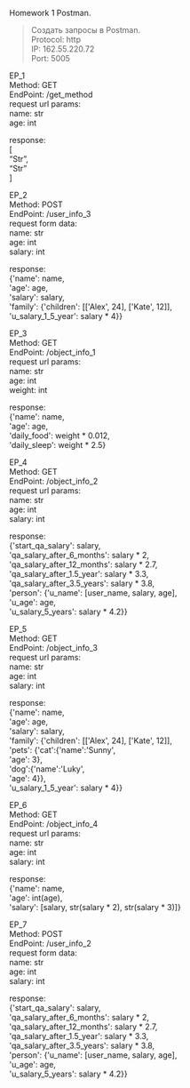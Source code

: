 Homework 1 Postman.

> Создать запросы в Postman.  
> Protocol: http  
> IP: 162.55.220.72  
> Port: 5005  

EP_1  
Method: GET  
EndPoint: /get_method  
request url params:  
name: str  
age: int  

response:  
[  
“Str”,  
“Str”  
]  

EP_2  
Method: POST  
EndPoint: /user_info_3  
request form data:  
name: str  
age: int  
salary: int  

response:  
{'name': name,  
'age': age,  
'salary': salary,  
'family': {'children': [['Alex', 24], ['Kate', 12]],  
'u_salary_1_5_year': salary * 4}}  

EP_3  
Method: GET  
EndPoint: /object_info_1  
request url params:  
name: str  
age: int  
weight: int  

response:  
{'name': name,  
'age': age,  
'daily_food': weight * 0.012,  
'daily_sleep': weight * 2.5}  

EP_4  
Method: GET  
EndPoint: /object_info_2  
request url params:  
name: str  
age: int  
salary: int  

response:  
{'start_qa_salary': salary,  
'qa_salary_after_6_months': salary * 2,  
'qa_salary_after_12_months': salary * 2.7,  
'qa_salary_after_1.5_year': salary * 3.3,  
'qa_salary_after_3.5_years': salary * 3.8,  
'person': {'u_name': [user_name, salary, age],  
'u_age': age,  
'u_salary_5_years': salary * 4.2}}  

EP_5  
Method: GET  
EndPoint: /object_info_3  
request url params:  
name: str  
age: int  
salary: int  

response:  
{'name': name,  
'age': age,  
'salary': salary,  
'family': {'children': [['Alex', 24], ['Kate', 12]],  
'pets': {'cat':{'name':'Sunny',  
'age': 3},  
'dog':{'name':'Luky',  
'age': 4}},  
'u_salary_1_5_year': salary * 4}}  

EP_6  
Method: GET  
EndPoint: /object_info_4  
request url params:  
name: str  
age: int  
salary: int  

response:  
{'name': name,  
'age': int(age),  
'salary': [salary, str(salary * 2), str(salary * 3)]}  

EP_7  
Method: POST  
EndPoint: /user_info_2  
request form data:  
name: str  
age: int  
salary: int  

response:  
{'start_qa_salary': salary,  
'qa_salary_after_6_months': salary * 2,  
'qa_salary_after_12_months': salary * 2.7,  
'qa_salary_after_1.5_year': salary * 3.3,  
'qa_salary_after_3.5_years': salary * 3.8,  
'person': {'u_name': [user_name, salary, age],  
'u_age': age,  
'u_salary_5_years': salary * 4.2}}  
